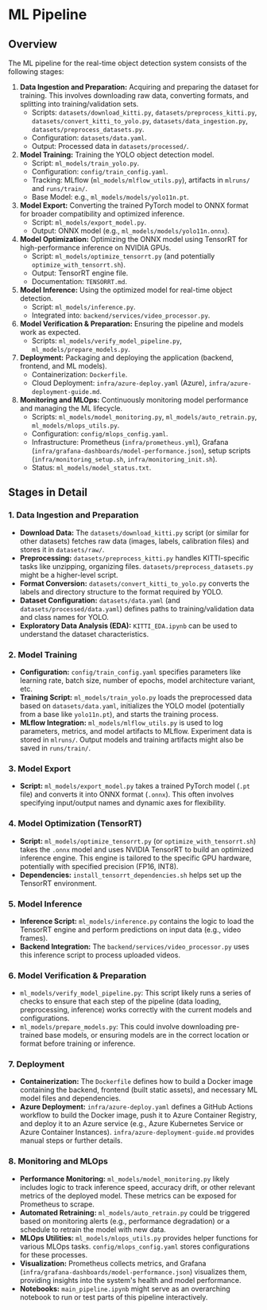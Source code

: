 # ML Pipeline

## Overview

The ML pipeline for the real-time object detection system consists of the following stages:

1. **Data Ingestion and Preparation:** Acquiring and preparing the dataset for training. This involves downloading raw data, converting formats, and splitting into training/validation sets.
    * Scripts: `datasets/download_kitti.py`, `datasets/preprocess_kitti.py`, `datasets/convert_kitti_to_yolo.py`, `datasets/data_ingestion.py`, `datasets/preprocess_datasets.py`.
    * Configuration: `datasets/data.yaml`.
    * Output: Processed data in `datasets/processed/`.
2. **Model Training:** Training the YOLO object detection model.
    * Script: `ml_models/train_yolo.py`.
    * Configuration: `config/train_config.yaml`.
    * Tracking: MLflow (`ml_models/mlflow_utils.py`), artifacts in `mlruns/` and `runs/train/`.
    * Base Model: e.g., `ml_models/models/yolo11n.pt`.
3. **Model Export:** Converting the trained PyTorch model to ONNX format for broader compatibility and optimized inference.
    * Script: `ml_models/export_model.py`.
    * Output: ONNX model (e.g., `ml_models/models/yolo11n.onnx`).
4. **Model Optimization:** Optimizing the ONNX model using TensorRT for high-performance inference on NVIDIA GPUs.
    * Script: `ml_models/optimize_tensorrt.py` (and potentially `optimize_with_tensorrt.sh`).
    * Output: TensorRT engine file.
    * Documentation: `TENSORRT.md`.
5. **Model Inference:** Using the optimized model for real-time object detection.
    * Script: `ml_models/inference.py`.
    * Integrated into: `backend/services/video_processor.py`.
6. **Model Verification & Preparation:** Ensuring the pipeline and models work as expected.
    * Scripts: `ml_models/verify_model_pipeline.py`, `ml_models/prepare_models.py`.
7. **Deployment:** Packaging and deploying the application (backend, frontend, and ML models).
    * Containerization: `Dockerfile`.
    * Cloud Deployment: `infra/azure-deploy.yaml` (Azure), `infra/azure-deployment-guide.md`.
8. **Monitoring and MLOps:** Continuously monitoring model performance and managing the ML lifecycle.
    * Scripts: `ml_models/model_monitoring.py`, `ml_models/auto_retrain.py`, `ml_models/mlops_utils.py`.
    * Configuration: `config/mlops_config.yaml`.
    * Infrastructure: Prometheus (`infra/prometheus.yml`), Grafana (`infra/grafana-dashboards/model-performance.json`), setup scripts (`infra/monitoring_setup.sh`, `infra/monitoring_init.sh`).
    * Status: `ml_models/model_status.txt`.

## Stages in Detail

### 1. Data Ingestion and Preparation

* **Download Data:** The `datasets/download_kitti.py` script (or similar for other datasets) fetches raw data (images, labels, calibration files) and stores it in `datasets/raw/`.
* **Preprocessing:** `datasets/preprocess_kitti.py` handles KITTI-specific tasks like unzipping, organizing files. `datasets/preprocess_datasets.py` might be a higher-level script.
* **Format Conversion:** `datasets/convert_kitti_to_yolo.py` converts the labels and directory structure to the format required by YOLO.
* **Dataset Configuration:** `datasets/data.yaml` (and `datasets/processed/data.yaml`) defines paths to training/validation data and class names for YOLO.
* **Exploratory Data Analysis (EDA):** `KITTI_EDA.ipynb` can be used to understand the dataset characteristics.

### 2. Model Training

* **Configuration:** `config/train_config.yaml` specifies parameters like learning rate, batch size, number of epochs, model architecture variant, etc.
* **Training Script:** `ml_models/train_yolo.py` loads the preprocessed data based on `datasets/data.yaml`, initializes the YOLO model (potentially from a base like `yolo11n.pt`), and starts the training process.
* **MLflow Integration:** `ml_models/mlflow_utils.py` is used to log parameters, metrics, and model artifacts to MLflow. Experiment data is stored in `mlruns/`. Output models and training artifacts might also be saved in `runs/train/`.

### 3. Model Export

* **Script:** `ml_models/export_model.py` takes a trained PyTorch model (`.pt` file) and converts it into ONNX format (`.onnx`). This often involves specifying input/output names and dynamic axes for flexibility.

### 4. Model Optimization (TensorRT)

* **Script:** `ml_models/optimize_tensorrt.py` (or `optimize_with_tensorrt.sh`) takes the `.onnx` model and uses NVIDIA TensorRT to build an optimized inference engine. This engine is tailored to the specific GPU hardware, potentially with specified precision (FP16, INT8).
* **Dependencies:** `install_tensorrt_dependencies.sh` helps set up the TensorRT environment.

### 5. Model Inference

* **Inference Script:** `ml_models/inference.py` contains the logic to load the TensorRT engine and perform predictions on input data (e.g., video frames).
* **Backend Integration:** The `backend/services/video_processor.py` uses this inference script to process uploaded videos.

### 6. Model Verification & Preparation

* `ml_models/verify_model_pipeline.py`: This script likely runs a series of checks to ensure that each step of the pipeline (data loading, preprocessing, inference) works correctly with the current models and configurations.
* `ml_models/prepare_models.py`: This could involve downloading pre-trained base models, or ensuring models are in the correct location or format before training or inference.

### 7. Deployment

* **Containerization:** The `Dockerfile` defines how to build a Docker image containing the backend, frontend (built static assets), and necessary ML model files and dependencies.
* **Azure Deployment:** `infra/azure-deploy.yaml` defines a GitHub Actions workflow to build the Docker image, push it to Azure Container Registry, and deploy it to an Azure service (e.g., Azure Kubernetes Service or Azure Container Instances). `infra/azure-deployment-guide.md` provides manual steps or further details.

### 8. Monitoring and MLOps

* **Performance Monitoring:** `ml_models/model_monitoring.py` likely includes logic to track inference speed, accuracy drift, or other relevant metrics of the deployed model. These metrics can be exposed for Prometheus to scrape.
* **Automated Retraining:** `ml_models/auto_retrain.py` could be triggered based on monitoring alerts (e.g., performance degradation) or a schedule to retrain the model with new data.
* **MLOps Utilities:** `ml_models/mlops_utils.py` provides helper functions for various MLOps tasks. `config/mlops_config.yaml` stores configurations for these processes.
* **Visualization:** Prometheus collects metrics, and Grafana (`infra/grafana-dashboards/model-performance.json`) visualizes them, providing insights into the system's health and model performance.
* **Notebooks:** `main_pipeline.ipynb` might serve as an overarching notebook to run or test parts of this pipeline interactively.
